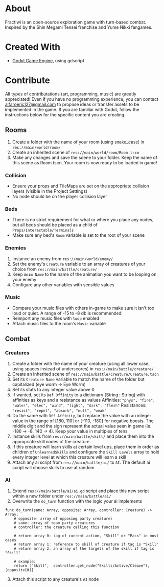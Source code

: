 # About
Fractiwi is an open-source exploration game with turn-based combat. Inspired by the Shin Megami Tensei franchise and Yume Nikki fangames.



# Created With
- [Godot Game Engine](https://godotengine.org/), using gdscript

# Contribute
All types of contributations (art, programming, music) are greatly appreciated!
Even if you have no programming experience, you can contact alfaroeric127@gmail.com to propose ideas or transfer assets to be implemented in the game.
If you are familiar with Godot, follow the instructions below for the specific content you are creating.

## Rooms
1. Create a folder with the name of your room (using snake_case) in ```res://main/world/room/```
2. Create an inherited scene of ```res://main/world/room/Room.tscn```
3. Make any changes and save the scene to your folder. Keep the name of this scene as Room.tscn. Your room is now ready to be loaded in game!

### Collision
- Ensure your props and TileMaps are set on the appropriate collision layers (visible in the Project Settings)
- No node should be on the player collision layer

### Beds
- There is no strict requirement for what or where you place any nodes, but all beds should be placed as a child of ```Props/Interactable/Terminals```
- Make sure any bed's ```Room``` variable is set to the root of your scene

### Enemies
1. Instance an enemy from ```res://main/world/enemy/```
2. Set the enemy's ```Creature``` variable to an array of creatures of your choice from ```res://main/battle/creature/```
3. Keep ```Anim Name``` to the name of the animation you want to be looping on your enemy
4. Configure any other variables with sensible values

### Music
- Compare your music files with others in-game to make sure it isn't too loud or quiet. A range of -15 to -8 db is recommended
- Reimport any music files with ```loop``` enabled
- Attach music files to the room's ```Music``` variable

## Combat

### Creatures
1. Create a folder with the name of your creature (using all lower case, using spaces instead of underscores) in ```res://main/battle/creature/```
2. Create an inherited scene of ```res://main/battle/creature/Creature.tscn```
3. Set its ```Creature Name``` variable to match the name of the folder but capitalized (eye worm -> Eye Worm)
4. Set its stats to any integer value above 0
5. If wanted, set its ```Def Offinity``` to a dictionary (String : String) with affinities as keys and a resistance as values
Affinities: ```"phys", "fire", "water", "elec", "wind", "light", "dark", "flesh"```
Resistances: ```"resist", "repel", "absorb", "null", "weak"```
6. Do the same with ```Off Affinity```, but replace the value with an integer value in the range of [180, 110] or [-110, -180] for negative boosts. The middle digit and the sign represent the actual value seen in game (ie. -180 -> -8, 140 -> 4). Keep your value in multiples of tens
7. Instance skills from ```res://main/battle/skill/``` and place them into the appropriate skill nodes of the creature
8. If this creature will learn skills at certain level ups, place them in order as children of ```UnlearnedSkills``` and configure the ```Skill Levels``` array to hold every integer level at which this creature will learn a skill
9. Attach any ai script from ```res://main/battle/ai/``` to ```AI```. The default ai script will choose skills to use at random

### AI
1. Extend ```res://main/battle/ai/ai.gd``` script and place this new script within a new folder under ```res://main/battle/ai/```
2. Overwrite the ```do_turn``` function with the logic your ai implements
```
func do_turn(same: Array, opposite: Array, controller: Creature) -> Array:
	# opposite: array of opposing party creatures
	# same: array of team party creatures
	# controller: the creature calling this function

	# return array 0: tag of current action, "Skill" or "Pass" in most cases
	# return array 1: reference to skill of creature if tag is "Skill" 
	# return array 2: an array of the targets of the skill if tag is "Skill"

	# example:
	return ["Skill",  controller.get_node("Skills/Active/Cleave"), [opposite[0]]
```
3. Attach this script to any creature's ```AI``` node

